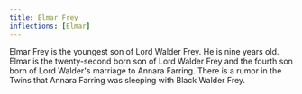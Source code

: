 ```yaml
---
title: Elmar Frey
inflections: [Elmar]
---
```


Elmar Frey is the youngest son of Lord Walder Frey. He is nine years old. Elmar is the twenty-second born son of Lord Walder Frey and the fourth son born of Lord Walder's marriage to Annara Farring. There is a rumor in the Twins that Annara Farring was sleeping with Black Walder Frey.


